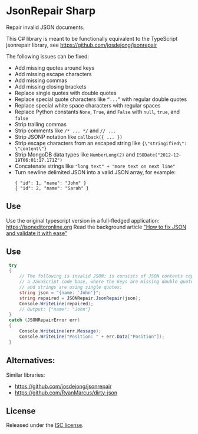 # JsonRepair Sharp

Repair invalid JSON documents.

This C# library is meant to be functionally equivalent to the TypeScript jsonrepair library, see https://github.com/josdejong/jsonrepair


The following issues can be fixed:

- Add missing quotes around keys
- Add missing escape characters
- Add missing commas
- Add missing closing brackets
- Replace single quotes with double quotes
- Replace special quote characters like `“...”`  with regular double quotes
- Replace special white space characters with regular spaces
- Replace Python constants `None`, `True`, and `False` with `null`, `true`, and `false`
- Strip trailing commas
- Strip comments like `/* ... */` and `// ...`
- Strip JSONP notation like `callback({ ... })`
- Strip escape characters from an escaped string like `{\"stringified\": \"content\"}`
- Strip MongoDB data types like `NumberLong(2)` and `ISODate("2012-12-19T06:01:17.171Z")`
- Concatenate strings like `"long text" + "more text on next line"`
- Turn newline delimited JSON into a valid JSON array, for example:
    ```
    { "id": 1, "name": "John" }
    { "id": 2, "name": "Sarah" }
    ```


## Use

Use the original typescript version in a full-fledged application: https://jsoneditoronline.org
Read the background article ["How to fix JSON and validate it with ease"](https://jsoneditoronline.org/indepth/parse/fix-json/)

## Use


```cs
 try
 {
     // The following is invalid JSON: is consists of JSON contents copied from 
     // a JavaScript code base, where the keys are missing double quotes, 
     // and strings are using single quotes:
     string json = "{name: 'John'}";
     string repaired = JSONRepair.JsonRepair(json);
     Console.WriteLine(repaired);
     // Output: {"name": "John"}
 }
 catch (JSONRepairError err)
 {
     Console.WriteLine(err.Message);
     Console.WriteLine("Position: " + err.Data["Position"]);
 }
```

## Alternatives:

Similar libraries:

- https://github.com/josdejong/jsonrepair
- https://github.com/RyanMarcus/dirty-json

## License

Released under the [ISC license](LICENSE.md).
